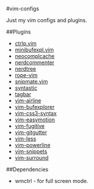 #vim-configs

Just my vim configs and plugins.

##Plugins

 * [ctrlp.vim](http://github.com:kien/ctrlp.vim.git)
 * [minibufexpl.vim](http://github.com/fholgado/minibufexpl.vim.git)
 * [neocomplcache](http://github.com/Shougo/neocomplcache.git)
 * [nerdcommenter](http://github.com/scrooloose/nerdcommenter.git)
 * [nerdtree](http://github.com/scrooloose/nerdtree.git)
 * [rope-vim](http://github.com:klen/rope-vim.git)
 * [snipmate.vim](http://github.com:msanders/snipmate.vim.git)
 * [syntastic](http://github.com/scrooloose/syntastic.git)
 * [tagbar](http://github.com/majutsushi/tagbar)
 * [vim-airline](http://github.com/bling/vim-airline)
 * [vim-bufexplorer](http://github.com:thisivan/vim-bufexplorer.git)
 * [vim-css3-syntax](http://github.com/hail2u/vim-css3-syntax.git)
 * [vim-easymotion](http://github.com/Lokaltog/vim-easymotion.git)
 * [vim-fugitive](http://github.com/tpope/vim-fugitive.git)
 * [vim-gitgutter](http://github.com/airblade/vim-gitgutter.git)
 * [vim-less](http://github.com/groenewege/vim-less)
 * [vim-powerline](http://github.com/Lokaltog/vim-powerline.git)
 * [vim-snippets](http://github.com:honza/vim-snippets.git)
 * [vim-surround](http://github.com/tpope/vim-surround.git)

##Dependencies

 * wmctrl - for full screen mode.

